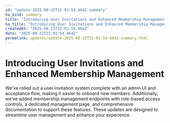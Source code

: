 ```yaml
---
id: "update-2025-08-22T22:03:54.464Z-summary"
ha_kind: summary
title: "Introducing User Invitations and Enhanced Membership Management"
ha_title: "Introducing User Invitations and Enhanced Membership Management"
createdAt: "2025-08-22T22:03:54.464Z"
date: "2025-08-22T22:03:54.464Z"
permalink: updates/update-2025-08-22T22-03-54-464Z-summary.html
---
```


<!--HA-START-->
# Introducing User Invitations and Enhanced Membership Management

We've rolled out a user invitation system complete with an admin UI and acceptance flow, making it easier to onboard new members. Additionally, we've added membership management endpoints with role-based access controls, a dedicated management page, and comprehensive documentation to support these features. These updates are designed to streamline user management and enhance your experience.

<!--HA-END-->

